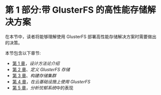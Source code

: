 # 第 1 部分:带 GlusterFS 的高性能存储解决方案

在本节中，读者将能够理解使用 GlusterFS 部署高性能存储解决方案时需要做出的决策。

本节包含以下章节:

*   [第 1 章](01.html)，*设计方法论介绍*
*   [第 2 章](02.html)、*定义 GlusterFS 存储*
*   [第 3 章](03.html)、*构建存储集群*
*   [第 4 章](04.html)，*在云基础设施上使用 GlusterFS*
*   [第 5 章](05.html)，*分析忧郁系统*中的表现